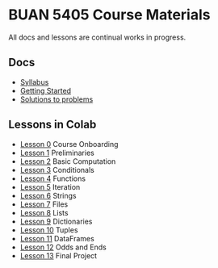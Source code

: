 # BUAN 5405 Course Materials

All docs and lessons are continual works in progress. 

## Docs
- [Syllabus](https://christopherhuntley.github.io/data5405/Syllabus.html)
- [Getting Started](https://github.com/christopherhuntley/buan5405-docs)
- [Solutions to problems](Solutions.ipynb)

## Lessons in Colab
- [Lesson 0](https://colab.research.google.com/github/christopherhuntley/data5405/blob/main/L0_Course_Onboarding.ipynb)  Course Onboarding
- [Lesson 1](https://colab.research.google.com/github/christopherhuntley/data5405/blob/main/L01_Preliminaries.ipynb) Preliminaries 
- [Lesson 2](https://colab.research.google.com/github/christopherhuntley/data5405/blob/main/L02_Basic_Computation.ipynb)  Basic Computation
- [Lesson 3](https://colab.research.google.com/github/christopherhuntley/data5405/blob/main/L03_Conditionals.ipynb)  Conditionals
- [Lesson 4](https://colab.research.google.com/github/christopherhuntley/data5405/blob/main/L04_Functions.ipynb)  Functions
- [Lesson 5](https://colab.research.google.com/github/christopherhuntley/data5405/blob/main/L05_Iteration.ipynb)  Iteration
- [Lesson 6](https://colab.research.google.com/github/christopherhuntley/data5405/blob/main/L06_Strings.ipynb)  Strings
- [Lesson 7](https://colab.research.google.com/github/christopherhuntley/data5405/blob/main/L07_Files.ipynb)  Files
- [Lesson 8](https://colab.research.google.com/github/christopherhuntley/data5405/blob/main/L08_Lists.ipynb)  Lists
- [Lesson 9](https://colab.research.google.com/github/christopherhuntley/data5405/blob/main/L09_Dictionaries.ipynb)  Dictionaries
- [Lesson 10](https://colab.research.google.com/github/christopherhuntley/data5405/blob/main/L10_Tuples.ipynb) Tuples
- [Lesson 11](https://colab.research.google.com/github/christopherhuntley/data5405/blob/main/L11_DataFrames.ipynb) DataFrames 
- [Lesson 12](https://colab.research.google.com/github/christopherhuntley/data5405/blob/main/L12_Odds_Ends.ipynb) Odds and Ends 
- [Lesson 13](https://colab.research.google.com/github/christopherhuntley/data5405/blob/main/L13_Final_Project.ipynb) Final Project
